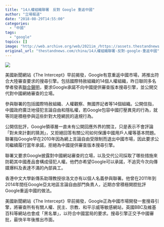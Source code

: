 ```yaml
---
title: "14人權組織聯署　反對 Google 重返中國"
author: "立場報道"
date: "2018-08-29T14:55:00"
categories:
  - "中國"
tags:
  - "google"
topics: []
image: "http://web.archive.org/web/2021im_/https://assets.thestandnews.com/media/photos/google-08_SqJEL.png"
original_url: "thestandnews.com/china/14人權組織聯署-反對-google-重返中國"
---
```

![](http://web.archive.org/web/2021im_/https://assets.thestandnews.com/media/photos/google-08_SqJEL.png)

美國新聞網站《The Intercept》早前揭發，Google有意重返中國市場，將推出符合大陸審查要求的搜尋引擎。包括國際特赦組織的14個人權組織，昨日聯同多名學者發表[聯合聲明](http://web.archive.org/web/20211229132407/https://www.amnesty.org/en/latest/news/2018/08/open-letter-to-google-on-reported-plans-to-launch-a-censored-search-engine-in-china/?utm_source=twitter&utm_medium=article&utm_term=&utm_campaign=social)，要求Google承諾不向中國提供審查版本搜尋引擎，並公開交代對中國網絡審查的立場。

參與聯署的包括國際特赦組織、人權觀察、無國界記者等14個組織。公開信指，中國政府廣泛地侵犯言論自由和隱私權，若Google包容中國打壓異見的行為，就等同是積極參與這些針對大陸網民的違規行為。

公開信批評，Google領導層一直未有公開回應外界的關注，只是表示不會評論「對未來計劃的猜測」，又拒絕回答有關公司如何保護中國用戶人權等基本問題。聯署指Google早在2010年因為網上言論自由受限制而退出中國市場，因此要求公司繼續履行當年承諾，拒絕為中國提供審查版本搜尋引擎。

聯署又要求Google披露對中國網站審查的立場，以及交代公司採取了哪些措施來防範其中國產品會構成侵犯人權。他們亦希望Google可以承諾，不追究今次向傳媒爆料及表達不滿的內部員工。

香港中文大學新傳系助理教授徐洛文亦有以個人名義參與聯署。他曾在2011年到2014年間任Google亞太地區言論自由部門負責人，近期亦曾積極開腔批評Google重返中國的做法。

美國新聞網站《The Intercept》早前揭發，Google正為中國市場開發一套搜尋引擎，將審查所有有關人權、民主、宗教、和平示威等敏感網站，英國BBC及維基百科等網站也會成「黑名單」，以符合中國當局的要求。搜尋引擎正交予中國審批，最快半年後推出市面。
